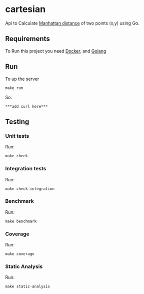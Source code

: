 # cartesian
Api to Calculate [Manhattan distance](https://xlinux.nist.gov/dads/HTML/manhattanDistance.html#:~:text=Definition%3A%20The%20distance%20between%20two,y1%20%2D%20y2%7C.) of two points (x,y) using Go.


## Requirements

To Run this project you need [Docker](https://www.docker.com/),  and [Golang](https://golang.org/doc/install)

## Run

To up the server
```
make run
```
So:

```
***add curl here***
```

## Testing

### Unit tests

Run:

```
make check
```

### Integration tests

Run:

```
make check-integration
```

### Benchmark

Run:

```
make benchmark
```

### Coverage

Run:

```
make coverage
```
### Static Analysis

Run:

```
make static-analysis
```